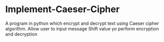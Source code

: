 # Implement-Caeser-Cipher
A program in python which encrypt and decrypt text using Caeser cipher algorithm. Allow user to input message Shift value yo perform encryption and decryption

